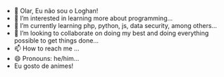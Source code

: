 - 👋 Olar, Eu não sou o Loghan!
- 👀 I’m interested in learning more about programming...
- 🌱 I’m currently learning php, python, js, data security, among others...
- 💞️ I’m looking to collaborate on doing my best and doing everything possible to get things done...
- 📫 How to reach me ...
- 😄 Pronouns: he/him...
- Eu gosto de animes! 

<!---
LoghanDev/LoghanDev is a ✨ special ✨ repository because its `README.md` (this file) appears on your GitHub profile.
You can click the Preview link to take a look at your changes.
--->
